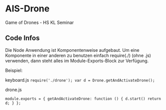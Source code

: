 # AIS-Drone
Game of Drones - HS KL Seminar

## Code Infos ##
Die Node Anwendung ist Komponentenweise aufgebaut. Um eine Komponente in einer anderen zu benutzen einfach require(./<name>) (ohne .js) verwenden, dann steht alles im Module-Exports-Block zur Verfügung.

Beispiel:

keyboard.js
`
require('./drone');
var d = Drone.getAndActivateDrone();
`

drone.js

`
module.exports = {
  getAndActivateDrone: function () {
    d.start()
    return d;
  }
};
`

